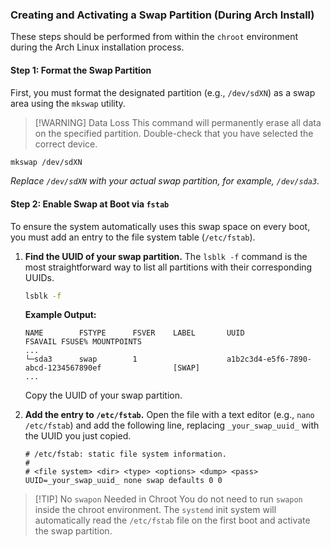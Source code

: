 ### Creating and Activating a Swap Partition (During Arch Install)

These steps should be performed from within the `chroot` environment during the Arch Linux installation process.

#### Step 1: Format the Swap Partition

First, you must format the designated partition (e.g., `/dev/sdXN`) as a swap area using the `mkswap` utility.

> [!WARNING] Data Loss
> This command will permanently erase all data on the specified partition. Double-check that you have selected the correct device.

```bash
mkswap /dev/sdXN
```
*Replace `/dev/sdXN` with your actual swap partition, for example, `/dev/sda3`.*

#### Step 2: Enable Swap at Boot via `fstab`

To ensure the system automatically uses this swap space on every boot, you must add an entry to the file system table (`/etc/fstab`).

1.  **Find the UUID of your swap partition.** The `lsblk -f` command is the most straightforward way to list all partitions with their corresponding UUIDs.

    ```bash
    lsblk -f
    ```
    **Example Output:**
    ```
    NAME        FSTYPE      FSVER    LABEL       UUID                                 FSAVAIL FSUSE% MOUNTPOINTS
    ...
    └─sda3      swap        1                    a1b2c3d4-e5f6-7890-abcd-1234567890ef                [SWAP]
    ...
    ```
    Copy the UUID of your swap partition.

2.  **Add the entry to `/etc/fstab`.** Open the file with a text editor (e.g., `nano /etc/fstab`) and add the following line, replacing `_your_swap_uuid_` with the UUID you just copied.

    ```
    # /etc/fstab: static file system information.
    #
    # <file system> <dir> <type> <options> <dump> <pass>
    UUID=_your_swap_uuid_ none swap defaults 0 0
    ```

> [!TIP] No `swapon` Needed in Chroot
> You do not need to run `swapon` inside the chroot environment. The `systemd` init system will automatically read the `/etc/fstab` file on the first boot and activate the swap partition.
